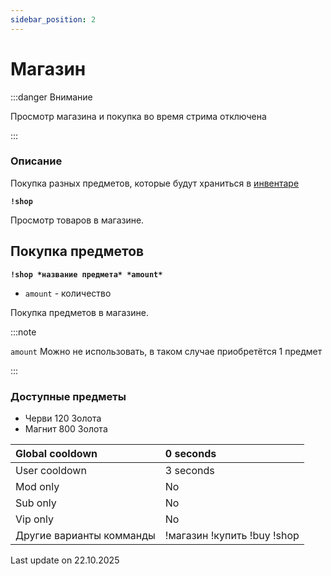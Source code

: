 ```yaml
---
sidebar_position: 2
---
```


# Магазин

:::danger Внимание

Просмотр магазина и покупка во время стрима отключена

:::

### Описание

Покупка разных предметов, которые будут храниться в [инвентаре](/docs/info/inventory)


 **`!shop`**

 Просмотр товаров в магазине.

## Покупка предметов
 **`!shop *название предмета* *amount*`**

 - `amount` - количество

 Покупка предметов в магазине.

:::note

`amount` Можно не использовать, в таком случае приобретётся 1 предмет

:::
 
### Доступные предметы

- Черви 120 Золота
- Магнит  800 Золота


<div>

| Global cooldown | 0 seconds⠀⠀⠀⠀⠀⠀⠀⠀⠀⠀⠀|
|:----------------|:----------------------|
| User cooldown   | 3 seconds             |
| Mod only        | No                    |
| Sub only        | No                    |
| Vip only        | No                    |
| Другие варианты комманды        | !магазин !купить !buy !shop             |

</div>


Last update on 22.10.2025